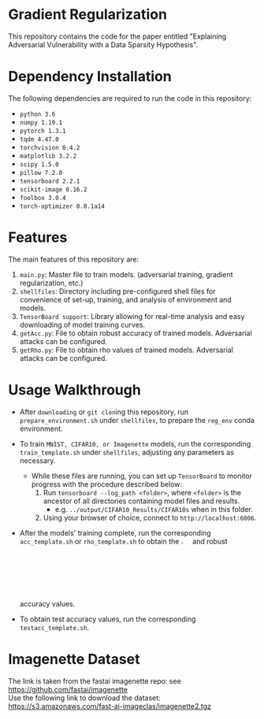 # Gradient Regularization

This repository contains the code for the paper entitled "Explaining Adversarial Vulnerability with a Data Sparsity Hypothesis".

# Dependency Installation

The following dependencies are required to run the code in this repository:

- `python 3.6`
- `numpy 1.19.1`
- `pytorch 1.3.1` 
- `tqdm 4.47.0`
- `torchvision 0.4.2` 
- `matplotlib 3.2.2`
- `scipy 1.5.0`
- `pillow 7.2.0`
- `tensorboard 2.2.1`
- `scikit-image 0.16.2`
- `foolbox 3.0.4`
- `torch-optimizer 0.0.1a14`

# Features

The main features of this repository are:

1. `main.py`: Master file to train models. (adversarial training, gradient regularization, etc.)
2. `shellfiles`: Directory including pre-configured shell files for convenience of set-up, training, and analysis of environment and models.
3. `TensorBoard support`: Library allowing for real-time analysis and easy downloading of model training curves.
4. `getAcc.py`: File to obtain robust accuracy of trained models. Adversarial attacks can be configured.
5. `getRho.py`: File to obtain rho values of trained models. Adversarial attacks can be configured.

# Usage Walkthrough

- After `downloading` or `git clon`ing this repository, run `prepare_environment.sh` under `shellfiles`, to prepare the `reg_env` conda environment.

- To train `MNIST, CIFAR10, or Imagenette` models, run the corresponding `train_template.sh` under `shellfiles`, adjusting any parameters as necessary.
  - While these files are running, you can set up `TensorBoard` to monitor progress with the procedure described below:
    1. Run `tensorboard --log_path <folder>`, where `<folder>` is the ancestor of all directories containing model files and results.
        - e.g. `../output/CIFAR10_Results/CIFAR10s` when in this folder.
    2. Using your browser of choice, connect to `http://localhost:6006`.
- After the models' training complete, run the corresponding `acc_template.sh` or `rho_template.sh` to obtain the <img src="https://render.githubusercontent.com/render/math?math=\hat{\rho}_{adv}" width="4%" height="3%"> and robust accuracy values.
- To obtain test accuracy values, run the corresponding `testacc_template.sh`.

# Imagenette Dataset

The link is taken from the fastai imagenette repo: see https://github.com/fastai/imagenette <br>
Use the following link to download the dataset: https://s3.amazonaws.com/fast-ai-imageclas/imagenette2.tgz